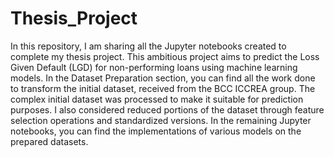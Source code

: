 # Thesis_Project
In this repository, I am sharing all the Jupyter notebooks created to complete my thesis project. This ambitious project aims to predict the Loss Given Default (LGD) for non-performing loans using machine learning models. In the Dataset Preparation section, you can find all the work done to transform the initial dataset, received from the BCC ICCREA group. The complex initial dataset was processed to make it suitable for prediction purposes. I also considered reduced portions of the dataset through feature selection operations and standardized versions. In the remaining Jupyter notebooks, you can find the implementations of various models on the prepared datasets.
